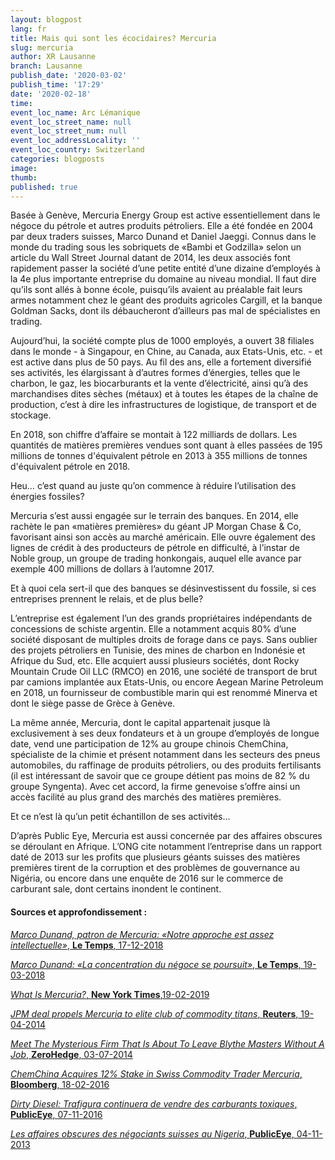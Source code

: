 ```yaml
---
layout: blogpost
lang: fr
title: Mais qui sont les écocidaires? Mercuria
slug: mercuria
author: XR Lausanne
branch: Lausanne
publish_date: '2020-03-02'
publish_time: '17:29'
date: '2020-02-18'
time: 
event_loc_name: Arc Lémanique
event_loc_street_name: null
event_loc_street_num: null
event_loc_addressLocality: ''
event_loc_country: Switzerland
categories: blogposts
image:
thumb:
published: true
---
```



Basée à Genève, Mercuria Energy Group est active essentiellement dans le négoce du pétrole et autres produits pétroliers. Elle a été fondée en 2004 par deux traders suisses, Marco Dunand et Daniel Jaeggi. Connus dans le monde du trading sous les sobriquets de «Bambi et Godzilla» selon un article du Wall Street Journal datant de 2014, les deux associés font rapidement passer la société d’une petite entité d’une dizaine d’employés à la 4e plus importante entreprise du domaine au niveau mondial. Il faut dire qu’ils sont allés à bonne école, puisqu’ils avaient au préalable fait leurs armes notamment chez le géant des produits agricoles Cargill, et la banque Goldman Sacks, dont ils débaucheront d’ailleurs pas mal de spécialistes en trading.

Aujourd’hui, la société compte plus de 1000 employés, a ouvert 38 filiales dans le monde - à Singapour, en Chine, au Canada, aux Etats-Unis, etc. - et est active dans plus de 50 pays. Au fil des ans, elle a fortement diversifié ses activités, les élargissant à d’autres formes d’énergies, telles que le charbon, le gaz, les biocarburants et la vente d’électricité, ainsi qu’à des marchandises dites sèches (métaux) et à toutes les étapes de la chaîne de production, c’est à dire les infrastructures de logistique, de transport et de stockage. 

En 2018, son chiffre d’affaire se montait à 122 milliards de dollars. Les quantités de matières premières vendues sont quant à elles passées de 195 millions de tonnes d'équivalent pétrole en 2013 à 355 millions de tonnes d'équivalent pétrole en 2018. 

Heu… c’est quand au juste qu’on commence à réduire l’utilisation des énergies fossiles? 

Mercuria s’est aussi engagée sur le terrain des banques. En 2014, elle rachète le pan «matières premières» du géant JP Morgan Chase & Co, favorisant ainsi son accès au marché américain. Elle ouvre également des lignes de crédit à des producteurs de pétrole en difficulté, à l’instar de Noble group, un groupe de trading honkongais, auquel elle avance par exemple 400 millions de dollars à l’automne 2017.

Et à quoi cela sert-il que des banques se désinvestissent du fossile, si ces entreprises prennent le relais, et de plus belle?

L’entreprise est également l’un des grands propriétaires indépendants de concessions de schiste argentin. Elle a notamment acquis 80% d’une société disposant de multiples droits de forage dans ce pays. Sans oublier des projets pétroliers en Tunisie, des mines de charbon en Indonésie et Afrique du Sud, etc. Elle acquiert aussi plusieurs sociétés, dont Rocky Mountain Crude Oil LLC (RMCO) en 2016, une société de transport de brut par camions implantée aux Etats-Unis, ou encore Aegean Marine Petroleum en 2018, un fournisseur de combustible marin qui est renommé Minerva et dont le siège passe de Grèce à Genève. 

La même année, Mercuria, dont le capital appartenait jusque là exclusivement à ses deux fondateurs et à un groupe d’employés de longue date, vend une participation de 12% au groupe chinois ChemChina, spécialiste de la chimie et présent notamment dans les secteurs des pneus automobiles, du raffinage de produits pétroliers, ou des produits fertilisants (il est intéressant de savoir que ce groupe détient pas moins de 82 % du groupe Syngenta). Avec cet accord, la firme genevoise s’offre ainsi un accès facilité au plus grand des marchés des matières premières.

Et ce n’est là qu’un petit échantillon de ses activités…

D’après Public Eye, Mercuria est aussi concernée par des affaires obscures se déroulant en Afrique. L’ONG cite notamment l’entreprise dans un rapport daté de 2013 sur les profits que plusieurs géants suisses des matières premières tirent de la corruption et des problèmes de gouvernance au Nigéria, ou encore dans une enquête de 2016 sur le commerce de carburant sale, dont certains inondent le continent.

#### Sources et approfondissement :

[_Marco Dunand, patron de Mercuria: «Notre approche est assez intellectuelle»_, **Le Temps**, 17-12-2018](https://www.letemps.ch/economie/marco-dunand-patron-mercuria-approche-assez-intellectuelle)

[_Marco Dunand: «La concentration du négoce se poursuit»_, **Le Temps**, 19-03-2018](https://www.letemps.ch/economie/marco-dunand-concentration-negoce-se-poursuit)

[_What Is Mercuria?_, **New York Times**,19-02-2019](https://dealbook.nytimes.com/2014/03/19/what-is-mercuria/)

[_JPM deal propels Mercuria to elite club of commodity titans_, **Reuters**, 19-04-2014](https://www.reuters.com/article/us-jpmorgan-mercuria-newsmaker/jpm-deal-propels-mercuria-to-elite-club-of-commodity-titans-idUSBREA2I1CS20140319)

[_Meet The Mysterious Firm That Is About To Leave Blythe Masters Without A Job_, **ZeroHedge**, 03-07-2014](https://www.zerohedge.com/news/2014-03-07/meet-mysterious-firm-about-leave-blythe-masters-without-job)

[_ChemChina Acquires 12% Stake in Swiss Commodity Trader Mercuria_, **Bloomberg**, 18-02-2016](https://www.bloomberg.com/news/articles/2016-01-18/chemchina-acquires-12-stake-in-swiss-commodity-trader-mercuria)

[_Dirty Diesel: Trafigura continuera de vendre des carburants toxiques_, **PublicEye**, 07-11-2016](https://www.publiceye.ch/fr/coin-medias/communiques-de-presse/detail/dirty-diesel-trafigura-continuera-de-vendre-des-carburants-toxiques)

[_Les affaires obscures des négociants suisses au Nigeria_, **PublicEye**, 04-11-2013](https://www.publiceye.ch/fr/coin-medias/communiques-de-presse/detail/les-affaires-obscures-des-negociants-suisses-au-nigeria)
